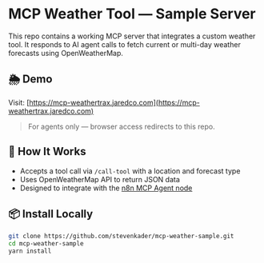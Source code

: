 # MCP Weather Tool — Sample Server

This repo contains a working MCP server that integrates a custom weather tool. It responds to AI agent calls to fetch current or multi-day weather forecasts using OpenWeatherMap.

## 🌦 Demo
Visit: [https://mcp-weathertrax.jaredco.com](https://mcp-weathertrax.jaredco.com)  
> For agents only — browser access redirects to this repo.

## 🔧 How It Works

- Accepts a tool call via `/call-tool` with a location and forecast type
- Uses OpenWeatherMap API to return JSON data
- Designed to integrate with the [n8n MCP Agent node](https://community.n8n.io/)

## 📦 Install Locally

```bash
git clone https://github.com/stevenkader/mcp-weather-sample.git
cd mcp-weather-sample
yarn install
